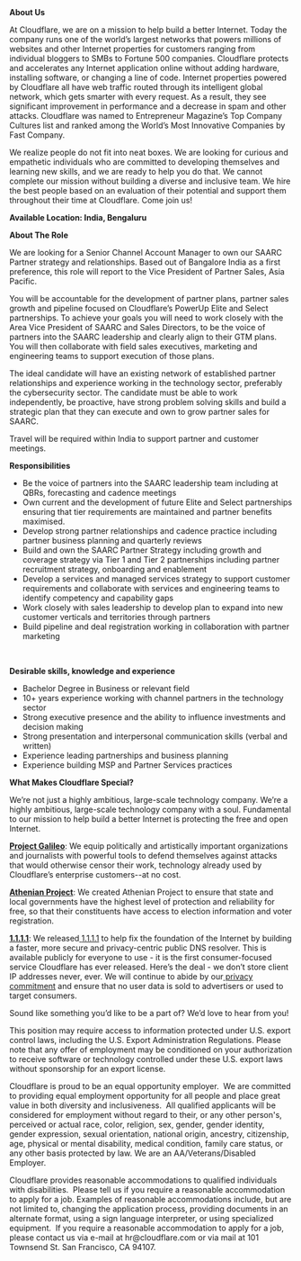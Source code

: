 <div class="content-intro">
	<div><strong>About Us</strong></div>
	<div>
		<p>At Cloudflare, we are on a mission to help build a better Internet. Today the company runs one of the world’s largest networks that powers millions of websites and other Internet properties for customers ranging from individual bloggers to SMBs to Fortune 500 companies. Cloudflare protects and accelerates any Internet application online without adding hardware, installing software, or changing a line of code. Internet properties powered by Cloudflare all have web traffic routed through its intelligent global network, which gets smarter with every request. As a result, they see significant improvement in performance and a decrease in spam and other attacks. Cloudflare was named to Entrepreneur Magazine’s Top Company Cultures list and ranked among the World’s Most Innovative Companies by Fast Company.&nbsp;</p>
		<p><span style="font-weight: 400;">We realize people do not fit into neat boxes. We are looking for curious and empathetic individuals who are committed to developing themselves and learning new skills, and we are ready to help you do that. We cannot complete our mission without building a diverse and inclusive team. We hire the best people based on an evaluation of their potential and support them throughout their time at Cloudflare. Come join us!&nbsp;</span></p>
	</div>
</div>
<p><strong>Available Location: India, Bengaluru<br></strong></p>
<p><strong>About The Role</strong></p>
<p>We are looking for a Senior Channel Account Manager to own our SAARC Partner strategy and relationships. Based out of Bangalore India as a first preference, this role will report to the Vice President of Partner Sales, Asia Pacific.</p>
<p>You will be accountable for the development of partner plans, partner sales growth and pipeline focused on Cloudflare’s PowerUp Elite and Select partnerships. To achieve your goals you will need to work closely with the Area Vice President of SAARC and Sales Directors, to be the voice of partners into the SAARC leadership and clearly align to their GTM plans.&nbsp; You will then collaborate with field sales executives, marketing and engineering teams to support execution of those plans.&nbsp;</p>
<p>The ideal candidate will have an existing network of established partner relationships and experience working in the technology sector, preferably the cybersecurity sector. The candidate must be able to work independently, be proactive, have strong problem solving skills and build a strategic plan that they can execute and own to grow partner sales for SAARC.&nbsp;</p>
<p>Travel will be required within India to support partner and customer meetings.&nbsp;</p>
<p><strong>Responsibilities&nbsp;</strong></p>
<ul>
	<li>Be the voice of partners into the SAARC leadership team including at QBRs, forecasting and cadence meetings</li>
	<li>Own current and the development of future Elite and Select partnerships ensuring that tier requirements are maintained and partner benefits maximised.&nbsp;</li>
	<li>Develop strong partner relationships and cadence practice including partner business planning and quarterly reviews</li>
	<li>Build and own the SAARC Partner Strategy including growth and coverage strategy via Tier 1 and Tier 2 partnerships including partner recruitment strategy, onboarding and enablement</li>
	<li>Develop a services and managed services strategy to support customer requirements and collaborate with services and engineering teams to identify competency and capability gaps</li>
	<li>Work closely with sales leadership to develop plan to expand into new customer verticals and territories through partners</li>
	<li>Build pipeline and deal registration working in collaboration with partner marketing&nbsp;</li>
</ul>
<p>&nbsp;</p>
<p><strong>Desirable skills, knowledge and experience</strong></p>
<ul>
	<li>Bachelor Degree in Business or relevant field</li>
	<li>10+ years experience working with channel partners in the technology sector</li>
	<li>Strong executive presence and the ability to influence investments and decision making</li>
	<li>Strong presentation and interpersonal communication skills (verbal and written)</li>
	<li>Experience leading partnerships and business planning</li>
	<li>Experience building MSP and Partner Services practices&nbsp;</li>
</ul>
<div class="content-conclusion">
	<p><strong>What Makes Cloudflare Special?</strong></p>
	<p><span style="font-weight: 400;">We’re not just a highly ambitious, large-scale technology company. We’re a highly ambitious, large-scale technology company with a soul. Fundamental to our mission to help build a better Internet is protecting the free and open Internet.</span></p>
	<p><a href="https://blog.cloudflare.com/protecting-free-expression-online/"><strong>Project Galileo</strong></a><span style="font-weight: 400;">: We equip politically and artistically important organizations and journalists with powerful tools to defend themselves against attacks that would otherwise censor their work, technology already used by Cloudflare’s enterprise customers--at no cost.</span></p>
	<p><strong><a href="https://www.cloudflare.com/athenian/">Athenian Project</a></strong><span style="font-weight: 400;">: We created Athenian Project to ensure that state and local governments have the highest level of protection and reliability for free, so that their constituents have access to election information and voter registration.</span></p>
	<p><a href="https://1.1.1.1/"><strong>1.1.1.1</strong></a><span style="font-weight: 400;">: We released</span><a href="https://1.1.1.1/"> <span style="font-weight: 400;">1.1.1.1</span></a><span style="font-weight: 400;"> to help fix the foundation of the Internet by building a faster, more secure and privacy-centric public DNS resolver. This is available publicly for everyone to use - it is the first consumer-focused service Cloudflare has ever released. Here’s the deal - we don’t store client IP addresses never, ever. We will continue to abide by our</span><a href="https://developers.cloudflare.com/1.1.1.1/privacy/public-dns-resolver"> privacy commitment</a><span style="font-weight: 400;"> and ensure that no user data is sold to advertisers or used to target consumers.</span></p>
	<p><span style="font-weight: 400;">Sound like something you’d like to be a part of? We’d love to hear from you!</span></p>
	<p><span style="font-weight: 400;">This position may require access to information protected under U.S. export control laws, including the U.S. Export Administration Regulations. Please note that any offer of employment may be conditioned on your authorization to receive software or technology controlled under these U.S. export laws without sponsorship for an export license.</span></p>
	<p><span style="font-weight: 400;">Cloudflare is proud to be an equal opportunity employer. &nbsp;We are committed to providing equal employment opportunity for all people and place great value in both diversity and inclusiveness. &nbsp;All qualified applicants will be considered for employment without regard to their, or any other person's, perceived or actual</span> <span style="font-weight: 400;">race, color, religion, sex, gender, gender identity, gender expression, sexual orientation, national origin, ancestry, citizenship, age, physical or mental disability, medical condition, family care status, or any other basis protected by law. </span><span style="font-weight: 400;">We are an AA/Veterans/Disabled Employer.</span></p>
	<p><span style="font-weight: 400;">Cloudflare provides reasonable accommodations to qualified individuals with disabilities. &nbsp;Please tell us if you require a reasonable accommodation to apply for a job. Examples of reasonable accommodations include, but are not limited to, changing the application process, providing documents in an alternate format, using a sign language interpreter, or using specialized equipment. &nbsp;If you require a reasonable accommodation to apply for a job, please contact us via e-mail at </span><span style="font-weight: 400;">hr@cloudflare.com</span><span style="font-weight: 400;"> or via mail at 101 Townsend St. San Francisco, CA 94107.</span></p>
</div>